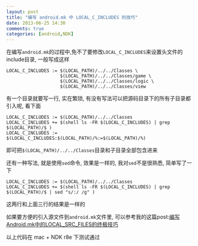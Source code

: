 ```yaml
---
layout: post
title: "编写 android.mk 中 LOCAL_C_INCLUDES 的技巧"
date: 2013-06-25 14:30
comments: true
categories: [android,NDK]
---
```


在编写`android.mk`的过程中,免不了要修改`LOCAL_C_INCLUDES`来设置头文件的include目录, 一般写成这样

	LOCAL_C_INCLUDES := $(LOCAL_PATH)/../../Classes \
	 					$(LOCAL_PATH)/../../Classes/game \
	 					$(LOCAL_PATH)/../../Classes/logic \
	 					$(LOCAL_PATH)/../../Classes/view					
有一个目录就要写一行, 实在繁琐, 有没有写法可以把源码目录下的所有子目录都引入呢, 看下面

	LOCAL_C_INCLUDES := $(LOCAL_PATH)/../../Classes
	LOCAL_C_INCLUDES += $(shell ls -FR $(LOCAL_C_INCLUDES) | grep $(LOCAL_PATH)/$ )
	LOCAL_C_INCLUDES := $(LOCAL_C_INCLUDES:$(LOCAL_PATH)/%:=$(LOCAL_PATH)/%)
即可把`$(LOCAL_PATH)/../../Classes`目录和子目录全部包含进来

还有一种写法, 就是使用`sed`命令, 效果是一样的, 我对`sed`不是很熟悉, 简单写了一下

	LOCAL_C_INCLUDES := $(LOCAL_PATH)/../../Classes	
	LOCAL_C_INCLUDES += $(shell ls -FR $(LOCAL_C_INCLUDES) | grep $(LOCAL_PATH)/$ | sed "s/:/ /g" )

这两行和上面三行的结果是一样的

如果要方便的引入源文件到`android.mk`文件里, 可以参考我的这篇post:[编写Android.mk中的LOCAL_SRC_FILES的终极技巧](/blog/2013/05/20/write-local-src-files-in-android-dot-mk-ultimate-skills/)

以上代码在 mac + NDK r8e 下测试通过
